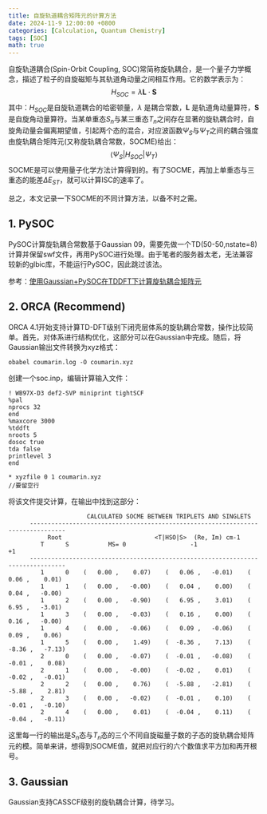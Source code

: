 ```yaml
---
title: 自旋轨道耦合矩阵元的计算方法
date: 2024-11-9 12:00:00 +0800
categories: [Calculation, Quantum Chemistry]
tags: [SOC]     
math: true
---
```

自旋轨道耦合(Spin-Orbit Coupling, SOC)常简称旋轨耦合，是一个量子力学概念，描述了粒子的自旋磁矩与其轨道角动量之间相互作用。它的数学表示为：
$$
H_{SOC} = \lambda \mathbf{L} \cdot \mathbf{S}
$$
其中：$H_{SOC}$是自旋轨道耦合的哈密顿量，$\lambda$ 是耦合常数，$\mathbf{L}$ 是轨道角动量算符，$\mathbf{S}$ 是自旋角动量算符。当某单重态$S_n$与某三重态$T_n$之间存在显著的旋轨耦合时，自旋角动量会偏离期望值，引起两个态的混合，对应波函数$\Psi_S$与$\Psi_T$之间的耦合强度由旋轨耦合矩阵元(又称旋轨耦合常数，SOCME)给出：
$$
\langle \Psi_S |H_{SOC}| \Psi_T \rangle
$$
SOCME是可以使用量子化学方法计算得到的。有了SOCME，再加上单重态与三重态的能差$\Delta E_{ST}$，就可以计算ISC的速率了。

总之，本文记录一下SOCME的不同计算方法，以备不时之需。
## 1. PySOC
PySOC计算旋轨耦合常数基于Gaussian 09，需要先做一个TD(50-50,nstate=8)计算并保留swf文件，再用PySOC进行处理。由于笔者的服务器太老，无法兼容较新的glbic库，不能运行PySOC，因此跳过该法。

参考：[使用Gaussian+PySOC在TDDFT下计算旋轨耦合矩阵元](http://sobereva.com/411)

## 2. ORCA (Recommend)
ORCA 4.1开始支持计算TD-DFT级别下闭壳层体系的旋轨耦合常数，操作比较简单。首先，对体系进行结构优化，这部分可以在Gaussian中完成。随后，将Gaussian输出文件转换为xyz格式：
~~~
obabel coumarin.log -O coumarin.xyz
~~~
创建一个soc.inp，编辑计算输入文件：
~~~
! WB97X-D3 def2-SVP miniprint tightSCF
%pal
nprocs 32
end
%maxcore 3000
%tddft
nroots 5
dosoc true
tda false
printlevel 3
end

* xyzfile 0 1 coumarin.xyz
//要留空行
~~~
将该文件提交计算，在输出中找到这部分：
~~~
                      CALCULATED SOCME BETWEEN TRIPLETS AND SINGLETS                  
      --------------------------------------------------------------------------------
           Root                          <T|HSO|S>  (Re, Im) cm-1                     
         T      S           MS= 0                  -1                    +1           
      --------------------------------------------------------------------------------
         1      0    (   0.00 ,    0.07)    (   0.06 ,   -0.01)    (   0.06 ,    0.01)
         1      1    (   0.00 ,   -0.00)    (   0.04 ,    0.00)    (   0.04 ,   -0.00)
         1      2    (   0.00 ,   -0.90)    (   6.95 ,    3.01)    (   6.95 ,   -3.01)
         1      3    (   0.00 ,   -0.03)    (   0.16 ,    0.00)    (   0.16 ,   -0.00)
         1      4    (   0.00 ,   -0.06)    (   0.09 ,   -0.06)    (   0.09 ,    0.06)
         1      5    (   0.00 ,    1.49)    (  -8.36 ,    7.13)    (  -8.36 ,   -7.13)
         2      0    (   0.00 ,   -0.07)    (  -0.01 ,   -0.08)    (  -0.01 ,    0.08)
         2      1    (   0.00 ,   -0.00)    (  -0.02 ,    0.01)    (  -0.02 ,   -0.01)
         2      2    (   0.00 ,    0.76)    (  -5.88 ,   -2.81)    (  -5.88 ,    2.81)
         2      3    (   0.00 ,   -0.02)    (  -0.01 ,    0.10)    (  -0.01 ,   -0.10)
         2      4    (   0.00 ,    0.01)    (  -0.04 ,    0.11)    (  -0.04 ,   -0.11)
~~~
这里每一行的输出是$S_n$态与$T_n$态的三个不同自旋磁量子数的子态的旋轨耦合矩阵元的模。简单来讲，想得到SOCME值，就把对应行的六个数值求平方加和再开根号。
## 3. Gaussian
Gaussian支持CASSCF级别的旋轨耦合计算，待学习。





